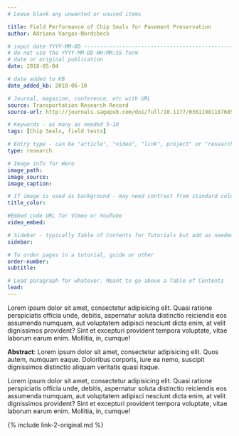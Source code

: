 ```yaml
---
# Leave blank any unwanted or unused items

title: Field Performance of Chip Seals for Pavement Preservation
author: Adriana Vargas-Nordcbeck

# input date YYYY-MM-DD --------------------------------------------------------
# do not use the YYYY-MM-DD HH:MM:SS form
# date or original publication
date: 2018-05-04

# date added to KB
date_added_kb: 2018-06-10

# Journal, magazine, conference, etc with URL
source: Transportation Research Record
source-url: http://journals.sagepub.com/doi/full/10.1177/0361198118768531

# Keywords - as many as needed 5-10
tags: [Chip Seals, field tests]

# Entry type - can be "article", "video", "link", project" or "research"
type: research

# Image info for Hero
image_path:
image_source:
image_caption:

# If image is used as background - may need contrast from standard color
title_color:

#Embed code URL for Vimeo or YouTube
video_embed:

# Sidebar - typically Table of Contents for Tutorials but add as needed
sidebar:

# To order pages in a tutorial, guide or other
order-number:
subtitle:

# Lead paragraph for whatever. Meant to go above a Table of Contents
lead:
---
```

Lorem ipsum dolor sit amet, consectetur adipisicing elit. Quasi ratione perspiciatis officia unde, debitis, aspernatur soluta distinctio reiciendis eos assumenda numquam, aut voluptatem adipisci nesciunt dicta enim, at velit dignissimos provident? Sint et excepturi provident tempora voluptate, vitae laborum earum enim. Mollitia, in, cumque!
<!--more-->

**Abstract**: Lorem ipsum dolor sit amet, consectetur adipisicing elit. Quos autem, numquam eaque. Doloribus corporis, iure ea nemo, suscipit dignissimos distinctio aliquam veritatis quasi itaque.

Lorem ipsum dolor sit amet, consectetur adipisicing elit. Quasi ratione perspiciatis officia unde, debitis, aspernatur soluta distinctio reiciendis eos assumenda numquam, aut voluptatem adipisci nesciunt dicta enim, at velit dignissimos provident? Sint et excepturi provident tempora voluptate, vitae laborum earum enim. Mollitia, in, cumque!

{% include link-2-original.md %}
